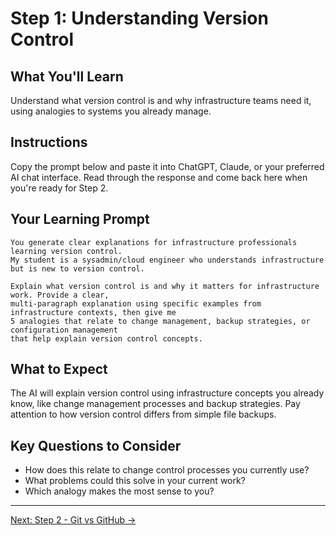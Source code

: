# Step 1: Understanding Version Control

## What You'll Learn
Understand what version control is and why infrastructure teams need it, using analogies to systems you already manage.

## Instructions
Copy the prompt below and paste it into ChatGPT, Claude, or your preferred AI chat interface. Read through the response and come back here when you're ready for Step 2.

## Your Learning Prompt

```
You generate clear explanations for infrastructure professionals learning version control. 
My student is a sysadmin/cloud engineer who understands infrastructure but is new to version control. 

Explain what version control is and why it matters for infrastructure work. Provide a clear, 
multi-paragraph explanation using specific examples from infrastructure contexts, then give me 
5 analogies that relate to change management, backup strategies, or configuration management 
that help explain version control concepts.
```

## What to Expect
The AI will explain version control using infrastructure concepts you already know, like change management processes and backup strategies. Pay attention to how version control differs from simple file backups.

## Key Questions to Consider
- How does this relate to change control processes you currently use?
- What problems could this solve in your current work?
- Which analogy makes the most sense to you?

---
[Next: Step 2 - Git vs GitHub →](./step-2-git-vs-github.md)
